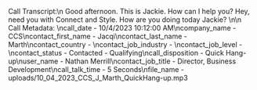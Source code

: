 Call Transcript:\n Good afternoon. This is Jackie. How can I help you? Hey, need you with Connect and Style. How are you doing today Jackie? \n\n Call Metadata: \ncall_date - 10/4/2023 10:12:00 AM\ncompany_name - CCS\ncontact_first_name - Jacqi\ncontact_last_name - Marth\ncontact_country - \ncontact_job_industry - \ncontact_job_level - \ncontact_status - Contacted - Qualifying\ncall_disposition - Quick Hang-up\nuser_name - Nathan Merrill\ncontact_job_title - Director, Business Development\ncall_talk_time - 5 Seconds\nfile_name - uploads/10_04_2023_CCS_J_Marth_QuickHang-up.mp3
